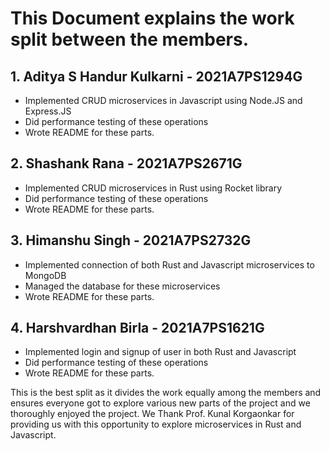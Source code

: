 # This Document explains the work split between the members.

## 1. Aditya S Handur Kulkarni - 2021A7PS1294G
- Implemented CRUD microservices in Javascript using Node.JS and Express.JS
- Did performance testing of these operations
- Wrote README for these parts.

## 2. Shashank Rana - 2021A7PS2671G
- Implemented CRUD microservices in Rust using Rocket library
- Did performance testing of these operations
- Wrote README for these parts.

## 3. Himanshu Singh - 2021A7PS2732G
- Implemented connection of both Rust and Javascript microservices to MongoDB
- Managed the database for these microservices
- Wrote README for these parts.

## 4. Harshvardhan Birla - 2021A7PS1621G
- Implemented login and signup of user in both Rust and Javascript
- Did performance testing of these operations
- Wrote README for these parts.

This is the best split as it divides the work equally among the members and ensures everyone got to explore various new parts of the project and we thoroughly enjoyed the project.
We Thank Prof. Kunal Korgaonkar for providing us with this opportunity to explore microservices in Rust and Javascript.
